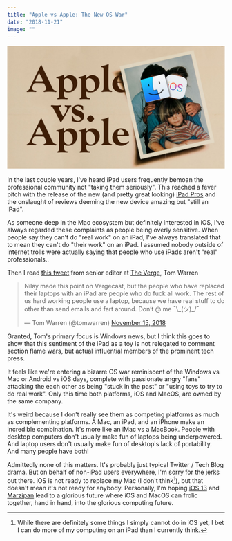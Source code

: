 ```yaml
---
title: "Apple vs Apple: The New OS War"
date: "2018-11-21"
image: ""
---
```


![Apple vs Apple](./apple-vs-apple.jpg)

In the last couple years, I've heard iPad users frequently bemoan the professional community not "taking them seriously".  This reached a fever pitch with the release of the new (and pretty great looking) [iPad Pros](https://www.apple.com/ipad-pro/) and the onslaught of reviews deeming the new device amazing but "still an iPad".

As someone deep in the Mac ecosystem but definitely interested in iOS, I've always regarded these complaints as people being overly sensitive.  When people say they can't do "real work" on an iPad, I've always translated that to mean they can't do "their work" on an iPad.  I assumed nobody outside of internet trolls were actually saying that people who use iPads aren't "real" professionals..

Then I read [this tweet](https://twitter.com/tomwarren/status/1063216386573504512) from senior editor at [The Verge](https://www.theverge.com), Tom Warren

<blockquote class="twitter-tweet" data-lang="en"><p lang="en" dir="ltr">Nilay made this point on Vergecast, but the people who have replaced their laptops with an iPad are people who do fuck all work. The rest of us hard working people use a laptop, because we have real stuff to do other than send emails and fart around. Don’t @ me ¯\_(ツ)_/¯</p>&mdash; Tom Warren (@tomwarren) <a href="https://twitter.com/tomwarren/status/1063216386573504512?ref_src=twsrc%5Etfw">November 15, 2018</a></blockquote> <script async src="https://platform.twitter.com/widgets.js" charset="utf-8"></script> 


Granted, Tom's primary focus is Windows news, but I think this goes to show that this sentiment of the iPad as a toy is not relegated to comment section flame wars, but actual influential members of the prominent tech press.

It feels like we're entering a bizarre OS war reminiscent of the Windows vs Mac or Android vs iOS days, complete with passionate angry "fans" attacking the each other as being "stuck in the past" or "using toys to try to do real work".  Only this time both platforms, iOS and MacOS, are owned by the same company.

It's weird because I don't really see them as competing platforms as much as complementing platforms.  A Mac, an iPad, and an iPhone make an incredible combination.  It's more like an iMac vs a MacBook. People with desktop computers don't usually make fun of laptops being underpowered.  And laptop users don't usually make fun of desktop's lack of portability. And many people have both!

Admittedly none of this matters.  It's probably just typical Twitter / Tech Blog drama.  But on behalf of non-iPad users everywhere, I'm sorry for the jerks out there.  iOS is not ready to replace my Mac (I don't think[^1]), but that doesn't mean it's not ready for anybody.  Personally, I'm hoping [iOS 13](https://www.cultofmac.com/546401/ios-13-will-boast-great-updates-for-ipad-users/) and [Marzipan](https://www.imore.com/marzipan) lead to a glorious future where iOS and MacOS can frolic together, hand in hand, into the glorious computing future.

[^1]: While there are definitely some things I simply cannot do in iOS yet, I bet I can do more of my computing on an iPad than I currently think.